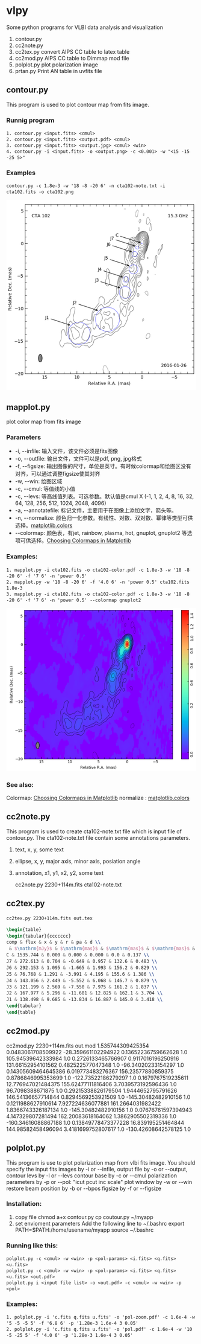 # vlpy
Some python programs for VLBI data analysis and visualization
1. contour.py
2. cc2note.py
3. cc2tex.py convert AIPS CC table to latex table
4. cc2mod.py AIPS CC table to Dimmap mod file
5. polplot.py plot polarization image
6. prtan.py Print AN table in uvfits file




## contour.py
This program is used to plot contour map from fits image.
### Runnig program
	1. contour.py <input.fits> <cmul>
	2. contour.py <input.fits> <output.pdf> <cmul>
	3. contour.py <input.fits> <output.jpg> <cmul> <win>
	4. contour.py -i <input.fits> -o <output.png> -c <0.001> -w "<15 -15 -25 5>"
### Examples
	contour.py -c 1.8e-3 -w '18 -8 -20 6' -n cta102-note.txt -i cta102.fits -o cta102.png
![CTA 102 contour image](cta102.png)

## mapplot.py
plot color map from fits image

### Parameters
+ -i, --infile: 输入文件，该文件必须是fits图像
+ -o, --outfile: 输出文件，文件可以是pdf, png, jpg格式
+ -f, --figsize: 输出图像的尺寸，单位是英寸。有时候colormap和绘图区没有对齐，可以通过调整figsize使其对齐
+ -w, --win: 绘图区域
+ -c, --cmul: 等值线的小值
+ -c, --levs: 等高线值列表。可选参数。默认值是cmul X (-1, 1, 2, 4, 8, 16, 32, 64, 128, 256, 512, 1024, 2048, 4096)
+ -a, --annotatefile: 标记文件，主要用于在图像上添加文字，箭头等。
+ -n, --normalize: 颜色归一化参数。有线性、对数、双对数、幂律等类型可供选择。[matplotlib.colors](https://matplotlib.org/3.2.1/api/colors_api.html)
+ --colormap: 颜色表，有jet, rainbow, plasma, hot, gnuplot, gnuplot2 等选项可供选择。[Choosing Colormaps in Matplotlib](https://matplotlib.org/3.1.1/tutorials/colors/colormaps.html)

### Examples:
	1. mapplot.py -i cta102.fits -o cta102-color.pdf -c 1.8e-3 -w '18 -8 -20 6' -f '7 6' -n 'power 0.5'
	2. mapplot.py -w '18 -8 -20 6' -f '4.0 6' -n 'power 0.5' cta102.fits 1.8e-3
	3. mapplot.py -i cta102.fits -o cta102-color.pdf -c 1.8e-3 -w '18 -8 -20 6' -f '7 6' -n 'power 0.5' --colormap gnuplot2
![CTA 102 color map](cta102-color.png)
### See also:
Colormap: [Choosing Colormaps in Matplotlib](https://matplotlib.org/3.1.1/tutorials/colors/colormaps.html)
normalize : [matplotlib.colors](https://matplotlib.org/3.2.1/api/colors_api.html)


## cc2note.py
This program is used to create cta102-note.txt file which is input file of contour.py. The cta102-note.txt file contain some annotations parameters.
1. text, x, y, some text
2. ellipse, x, y, major axis, minor axis, posiation angle
3. annotation, x1, y1, x2, y2, some text

	cc2note.py 2230+114m.fits cta102-note.txt

## cc2tex.py

	cc2tex.py 2230+114m.fits out.tex
```latex
\begin{table}
\begin{tabular}{ccccccc}
comp & flux & x & y & r & pa & d \\
 & $\mathrm{mJy}$ & $\mathrm{mas}$ & $\mathrm{mas}$ & $\mathrm{mas}$ & $\mathrm{{}^{\circ}}$ & $\mathrm{mas}$ \\
C & 1535.744 & 0.000 & 0.000 & 0.000 & 0.0 & 0.137 \\
J7 & 272.613 & 0.704 & -0.649 & 0.957 & 132.6 & 0.483 \\
J6 & 292.153 & 1.095 & -1.665 & 1.993 & 156.2 & 0.829 \\
J5 & 76.768 & 1.291 & -3.991 & 4.195 & 155.6 & 1.386 \\
J4 & 143.056 & 2.449 & -5.552 & 6.068 & 146.7 & 0.879 \\
J3 & 121.199 & 2.569 & -7.550 & 7.975 & 161.2 & 1.837 \\
J2 & 167.977 & 5.296 & -11.681 & 12.825 & 162.1 & 3.704 \\
J1 & 138.498 & 9.685 & -13.834 & 16.887 & 145.0 & 3.418 \\
\end{tabular}
\end{table}
```

## cc2mod.py
cc2mod.py 2230+114m.fits out.mod
1.535744309425354 0.0483061708509922 -28.359661102294922 0.13652236759662628 1.0 105.94539642333984 1.0
0.2726133465766907 0.9117016196250916 131.66152954101562 0.482522577047348 1.0 -96.34020233154297 1.0
0.14305609464645386 6.019773483276367 156.23577880859375 0.8786846995353699 1.0 -122.73522186279297 1.0
0.1679767519235611 12.776947021484375 155.62477111816406 3.7039573192596436 1.0 96.7098388671875 1.0
0.29215338826179504 1.9444652795791626 146.54136657714844 0.8294569253921509 1.0 -145.30482482910156 1.0
0.1211988627910614 7.927224636077881 161.2664031982422 1.8366743326187134 1.0 -145.30482482910156 1.0
0.07676761597394943 4.147329807281494 162.20083618164062 1.3862905502319336 1.0 -160.34616088867188 1.0
0.13849778473377228 16.839195251464844 144.98582458496094 3.4181699752807617 1.0 -130.42608642578125 1.0

## polplot.py
This program is use to plot polarization map from vlbi fits image.
You should specify the input fits images by -i or --infile,
	output file by -o or --output,
	contour levs by -l or --levs
	contour base by -c or --cmul
	polarization parameters by -p or --pol: "icut pcut inc scale"
	plot window by -w or --win
	restore beam position by -b or --bpos
	figsize by -f or --figsize

### Installation:
1. copy file
	chmod a+x contour.py
	cp coutour.py ~/myapp
2. set envioment parameters
	Add the following line to ~/.bashrc
	export PATH=$PATH:/home/usename/myapp
	source ~/.bashrc

### Running like this:
	polplot.py -c <cmul> -w <win> -p <pol-params> <i.fits> <q.fits> <u.fits>
	polplot.py -c <cmul> -w <win> -p <pol-params> <i.fits> <q.fits> <u.fits> <out.pdf>
	polplot.py i <input file list> -o <out.pdf> -c <cmul> -w <win> -p <pol>

### Examples:
	1. polplot.py -i 'c.fits q.fits u.fits' -o 'pol-zoom.pdf' -c 1.6e-4 -w '5 -5 -5 5' -f '6.8 6' -p '1.28e-3 1.6e-4 3 0.05'
	2. polplot.py -i 'c.fits q.fits u.fits' -o 'pol.pdf' -c 1.6e-4 -w '10 -5 -25 5' -f '4.0 6' -p '1.28e-3 1.6e-4 3 0.05'
